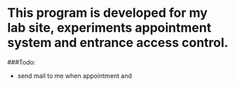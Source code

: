 # This program is developed for my lab site, experiments appointment system and entrance access control.

###Todo:
* send mail to me when appointment and 
